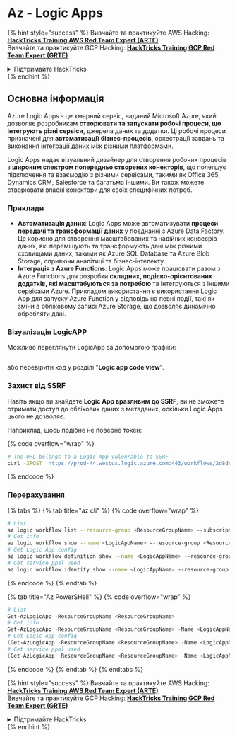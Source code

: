 # Az - Logic Apps

{% hint style="success" %}
Вивчайте та практикуйте AWS Hacking:<img src="/.gitbook/assets/image.png" alt="" data-size="line">[**HackTricks Training AWS Red Team Expert (ARTE)**](https://training.hacktricks.xyz/courses/arte)<img src="/.gitbook/assets/image.png" alt="" data-size="line">\
Вивчайте та практикуйте GCP Hacking: <img src="/.gitbook/assets/image (2).png" alt="" data-size="line">[**HackTricks Training GCP Red Team Expert (GRTE)**<img src="/.gitbook/assets/image (2).png" alt="" data-size="line">](https://training.hacktricks.xyz/courses/grte)

<details>

<summary>Підтримайте HackTricks</summary>

* Перевірте [**плани підписки**](https://github.com/sponsors/carlospolop)!
* **Приєднуйтесь до** 💬 [**групи Discord**](https://discord.gg/hRep4RUj7f) або [**групи telegram**](https://t.me/peass) або **слідкуйте** за нами у **Twitter** 🐦 [**@hacktricks\_live**](https://twitter.com/hacktricks\_live)**.**
* **Діліться хакерськими трюками, подаючи PR до** [**HackTricks**](https://github.com/carlospolop/hacktricks) та [**HackTricks Cloud**](https://github.com/carlospolop/hacktricks-cloud) репозиторіїв на github.

</details>
{% endhint %}

## Основна інформація

Azure Logic Apps - це хмарний сервіс, наданий Microsoft Azure, який дозволяє розробникам **створювати та запускати робочі процеси, що інтегрують різні сервіси**, джерела даних та додатки. Ці робочі процеси призначені для **автоматизації бізнес-процесів**, оркестрації завдань та виконання інтеграції даних між різними платформами.

Logic Apps надає візуальний дизайнер для створення робочих процесів з **широким спектром попередньо створених конекторів**, що полегшує підключення та взаємодію з різними сервісами, такими як Office 365, Dynamics CRM, Salesforce та багатьма іншими. Ви також можете створювати власні конектори для своїх специфічних потреб.

### Приклади

* **Автоматизація даних**: Logic Apps може автоматизувати **процеси передачі та трансформації даних** у поєднанні з Azure Data Factory. Це корисно для створення масштабованих та надійних конвеєрів даних, які переміщують та трансформують дані між різними сховищами даних, такими як Azure SQL Database та Azure Blob Storage, сприяючи аналітиці та бізнес-інтелекту.
* **Інтеграція з Azure Functions**: Logic Apps може працювати разом з Azure Functions для розробки **складних, подієво-орієнтованих додатків, які масштабуються за потребою** та інтегруються з іншими сервісами Azure. Прикладом використання є використання Logic App для запуску Azure Function у відповідь на певні події, такі як зміни в обліковому записі Azure Storage, що дозволяє динамічно обробляти дані.

### Візуалізація LogicAPP

Можливо переглянути LogicApp за допомогою графіки:

<figure><img src="../../../.gitbook/assets/image (197).png" alt=""><figcaption></figcaption></figure>

або перевірити код у розділі "**Logic app code view**".

### Захист від SSRF

Навіть якщо ви знайдете **Logic App вразливим до SSRF**, ви не зможете отримати доступ до облікових даних з метаданих, оскільки Logic Apps цього не дозволяє.

Наприклад, щось подібне не поверне токен:

{% code overflow="wrap" %}
```bash
# The URL belongs to a Logic App vulenrable to SSRF
curl -XPOST 'https://prod-44.westus.logic.azure.com:443/workflows/2d8de4be6e974123adf0b98159966644/triggers/manual/paths/invoke?api-version=2016-10-01&sp=%2Ftriggers%2Fmanual%2Frun&sv=1.0&sig=_8_oqqsCXc0u2c7hNjtSZmT0uM4Xi3hktw6Uze0O34s' -d '{"url": "http://169.254.169.254/metadata/identity/oauth2/token?api-version=2018-02-01&resource=https://management.azure.com/"}' -H "Content-type: application/json" -v
```
{% endcode %}

### Перерахування

{% tabs %}
{% tab title="az cli" %}
{% code overflow="wrap" %}
```bash
# List
az logic workflow list --resource-group <ResourceGroupName> --subscription <SubscriptionID> --output table
# Get info
az logic workflow show --name <LogicAppName> --resource-group <ResourceGroupName> --subscription <SubscriptionID>
# Get Logic App config
az logic workflow definition show --name <LogicAppName> --resource-group <ResourceGroupName> --subscription <SubscriptionID>
# Get service ppal used
az logic workflow identity show --name <LogicAppName> --resource-group <ResourceGroupName> --subscription <SubscriptionID>
```
{% endcode %}
{% endtab %}

{% tab title="Az PowerSHell" %}
{% code overflow="wrap" %}
```powershell
# List
Get-AzLogicApp -ResourceGroupName <ResourceGroupName>
# Get info
Get-AzLogicApp -ResourceGroupName <ResourceGroupName> -Name <LogicAppName>
# Get Logic App config
(Get-AzLogicApp -ResourceGroupName <ResourceGroupName> -Name <LogicAppName>).Definition | ConvertTo-Json
# Get service ppal used
(Get-AzLogicApp -ResourceGroupName <ResourceGroupName> -Name <LogicAppName>).Identity
```
{% endcode %}
{% endtab %}
{% endtabs %}

{% hint style="success" %}
Вивчайте та практикуйте AWS Hacking:<img src="/.gitbook/assets/image.png" alt="" data-size="line">[**HackTricks Training AWS Red Team Expert (ARTE)**](https://training.hacktricks.xyz/courses/arte)<img src="/.gitbook/assets/image.png" alt="" data-size="line">\
Вивчайте та практикуйте GCP Hacking: <img src="/.gitbook/assets/image (2).png" alt="" data-size="line">[**HackTricks Training GCP Red Team Expert (GRTE)**<img src="/.gitbook/assets/image (2).png" alt="" data-size="line">](https://training.hacktricks.xyz/courses/grte)

<details>

<summary>Підтримайте HackTricks</summary>

* Перегляньте [**плани підписки**](https://github.com/sponsors/carlospolop)!
* **Приєднуйтесь до** 💬 [**групи Discord**](https://discord.gg/hRep4RUj7f) або [**групи Telegram**](https://t.me/peass) або **слідкуйте за нами у Twitter** 🐦 [**@hacktricks\_live**](https://twitter.com/hacktricks\_live)**.**
* **Діліться хакерськими трюками, подаючи PR до** [**HackTricks**](https://github.com/carlospolop/hacktricks) та [**HackTricks Cloud**](https://github.com/carlospolop/hacktricks-cloud) репозиторіїв на github.

</details>
{% endhint %}
